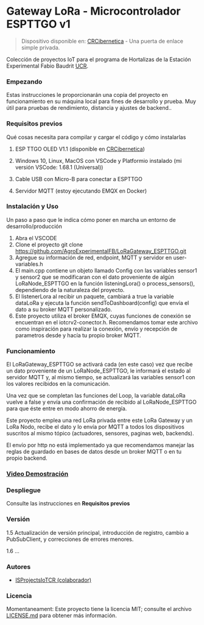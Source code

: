 # Gateway LoRa - Microcontrolador ESPTTGO v1

> Dispositivo disponible en: [CRCibernetica](https://www.crcibernetica.com/ttgo-esp32-with-lora-and-oled-display-us915/) - Una puerta de enlace simple privada.

Colección de proyectos IoT para el programa de Hortalizas de la Estación Experimental Fabio Baudrit [UCR](https://eeafbm.ucr.ac.cr/).


### Empezando

Estas instrucciones le proporcionarán una copia del proyecto en funcionamiento en su máquina local para fines de desarrollo y prueba. Muy útil para pruebas de rendimiento, distancia y ajustes de backend..

### Requisitos previos

Qué cosas necesita para compilar y cargar el código y cómo instalarlas

1. ESP TTGO OLED V1.1 (disponible en [CRCibernetica](https://www.crcibernetica.com/ttgo-esp32-with-lora-and-oled-display-us915/)) 

2. Windows 10, Linux, MacOS con VSCode y Platformio instalado (mi versión VSCode: 1.68.1 (Universal))

3. Cable USB con Micro-B para conectar a ESPTTGO

4. Servidor MQTT (estoy ejecutando EMQX en Docker)


### Instalación y Uso

Un paso a paso que le indica cómo poner en marcha un entorno de desarrollo/producción

1. Abra el VSCODE
2. Clone el proyecto git clone https://github.com/AgroExperimentalFB/LoRaGateway_ESPTTGO.git
3. Agregue su información de red, endpoint, MQTT y servidor en user-variables.h
4. El main.cpp contiene un objeto llamado Config con las variables sensor1 y sensor2 que se modificaran con el dato proveniente de algún LoRaNode_ESPTTGO en la función listeningLora() o process_sensors(), dependiendo de la naturaleza del proyecto.
5. El listenerLora al recibir un paquete, cambiará a true la variable dataLoRa y ejecuta la función sendToDashboard(config) que envía el dato a su broker MQTT personalizado.
6. Este proyecto utiliza el broker EMQX, cuyas funciones de conexión se encuentran en el iotcrv2-conector.h. Recomendamos tomar este archivo como inspiración para realizar la conexión, envío y recepción de parametros desde y hacía tu propio broker MQTT.


### Funcionamiento

El LoRaGateway_ESPTTGO se activará cada (en este caso) vez que recibe un dato proveniente de un LoRaNode_ESPTTGO, le informará el estado al servidor MQTT y, al mismo tiempo, se actualizará las variables sensor1 con los valores recibidos en la comunicación.

Una vez que se completan las funciones del Loop, la variable dataLoRa vuelve a false y envía una confirmación de recibido al LoRaNode_ESPTTGO para que éste entre en modo ahorro de energía.

Este proyecto emplea una red LoRa privada entre este LoRa Gateway y un LoRa Nodo, recibe el dato y lo envía por MQTT a todos los dispositivos suscritos al mismo tópico (actuadores, sensores, paginas web, backends).

El envío por http no está implementado ya que recomendamos manejar las reglas de guardado en bases de datos desde un broker MQTT o en tu propio backend.

### [Video Demostración](https://youtube.com/shorts/CW2P_thfWiE)


### Despliegue

Consulte las instrucciones en **Requisitos previos**

### Versión

1.5 Actualización de versión principal, introducción de registro, cambio a PubSubClient, y correcciones de errores menores.

1.6 ...

### Autores

* [ISProjectsIoTCR (colaborador)](https://github.com/ISProjectsIoTCR)

### Licencia

Momentaneament: Este proyecto tiene la licencia MIT; consulte el archivo [LICENSE.md](LICENSE.md) para obtener más información.






